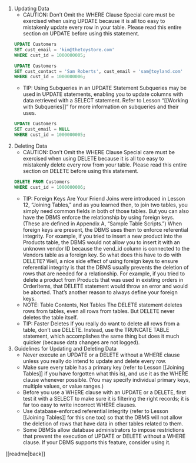 1. Updating Data
	- CAUTION: Don’t Omit the WHERE Clause
		Special care must be exercised when using UPDATE because it is all too easy to mistakenly update every row in your table. Please read this entire section on UPDATE before using this statement.
	```sql
	UPDATE Customers
	SET cust_email = 'kim@thetoystore.com'
	WHERE cust_id = 1000000005;
	```
	```sql
	UPDATE Customers
	SET cust_contact = 'Sam Roberts', cust_email = 'sam@toyland.com'
	WHERE cust_id = 1000000006;
	```
	- TIP: Using Subqueries in an UPDATE Statement
		Subqueries may be used in UPDATE statements, enabling you to update columns with data retrieved with a SELECT statement. Refer to Lesson “[[Working with Subqueries]]” for more information on subqueries and their uses.
	```sql
	UPDATE Customers
	SET cust_email = NULL
	WHERE cust_id = 1000000005;
	```
2. Deleting Data
	- CAUTION: Don’t Omit the WHERE Clause
		Special care must be exercised when using DELETE because it is all too easy to mistakenly delete every row from your table. Please read this entire section on DELETE before using this statement.
	```sql
	DELETE FROM Customers
	WHERE cust_id = 1000000006;
	```
	 - TIP: Foreign Keys Are Your Friend
		Joins were introduced in Lesson 12, “Joining Tables,” and as you learned then, to join two tables, you simply need common fields in both of those tables. But you can also have the DBMS enforce the relationship by using foreign keys. (These are defined in Appendix A, “Sample Table Scripts.”) When foreign keys are present, the DBMS uses them to enforce referential integrity. For example, if you tried to insert a new product into the Products table, the DBMS would not allow you to insert it with an unknown vendor ID because the vend_id column is connected to the Vendors table as a foreign key. So what does this have to do with DELETE? Well, a nice side effect of using foreign keys to ensure referential integrity is that the DBMS usually prevents the deletion of rows that are needed for a relationship. For example, if you tried to delete a product from Products that was used in existing orders in OrderItems, that DELETE statement would throw an error and would be aborted. That’s another reason to always define your foreign keys.
	- NOTE: Table Contents, Not Tables
		The DELETE statement deletes rows from tables, even all rows from tables. But DELETE never deletes the table itself.
	- TIP: Faster Deletes
		If you really do want to delete all rows from a table, don’t use DELETE. Instead, use the TRUNCATE TABLE statement, which accomplishes the same thing but does it much quicker (because data changes are not logged).
3. Guidelines for Updating and Deleting Data
	- Never execute an UPDATE or a DELETE without a WHERE clause unless you really do intend to update and delete every row.
	- Make sure every table has a primary key (refer to Lesson [[Joining Tables]] if you have forgotten what this is), and use it as the WHERE clause whenever possible. (You may specify individual primary keys, multiple values, or value ranges.)
	- Before you use a WHERE clause with an UPDATE or a DELETE, first test it with a SELECT to make sure it is filtering the right records; it is far too easy to write incorrect WHERE clauses.
	- Use database-enforced referential integrity (refer to Lesson [[Joining Tables]] for this one too) so that the DBMS will not allow the deletion of rows that have data in other tables related to them.
	-  Some DBMSs allow database administrators to impose restrictions that prevent the execution of UPDATE or DELETE without a WHERE clause. If your DBMS supports this feature, consider using it.

[[readme|back]]